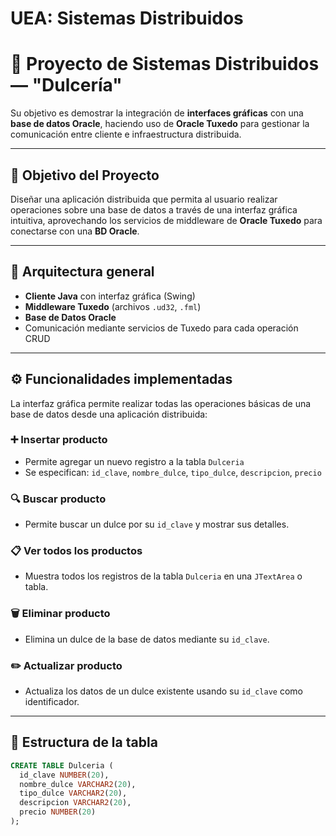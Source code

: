 # UEA: Sistemas Distribuidos

# 🍬 Proyecto de Sistemas Distribuidos — "Dulcería"

Su objetivo es demostrar la integración de **interfaces gráficas** con una **base de datos Oracle**, haciendo uso de **Oracle Tuxedo** para gestionar la comunicación entre cliente e infraestructura distribuida.

---

## 🎯 Objetivo del Proyecto

Diseñar una aplicación distribuida que permita al usuario realizar operaciones sobre una base de datos a través de una interfaz gráfica intuitiva, aprovechando los servicios de middleware de **Oracle Tuxedo** para conectarse con una **BD Oracle**.

---

## 🧱 Arquitectura general

- **Cliente Java** con interfaz gráfica (Swing)
- **Middleware Tuxedo** (archivos `.ud32`, `.fml`)
- **Base de Datos Oracle**
- Comunicación mediante servicios de Tuxedo para cada operación CRUD

---

## ⚙️ Funcionalidades implementadas

La interfaz gráfica permite realizar todas las operaciones básicas de una base de datos desde una aplicación distribuida:

### ➕ Insertar producto

- Permite agregar un nuevo registro a la tabla `Dulceria`
- Se especifican: `id_clave`, `nombre_dulce`, `tipo_dulce`, `descripcion`, `precio`

### 🔍 Buscar producto

- Permite buscar un dulce por su `id_clave` y mostrar sus detalles.

### 📋 Ver todos los productos

- Muestra todos los registros de la tabla `Dulceria` en una `JTextArea` o tabla.

### 🗑 Eliminar producto

- Elimina un dulce de la base de datos mediante su `id_clave`.

### ✏️ Actualizar producto

- Actualiza los datos de un dulce existente usando su `id_clave` como identificador.

---

## 🧾 Estructura de la tabla

```sql
CREATE TABLE Dulceria (
  id_clave NUMBER(20),
  nombre_dulce VARCHAR2(20),
  tipo_dulce VARCHAR2(20),
  descripcion VARCHAR2(20),
  precio NUMBER(20)
);
